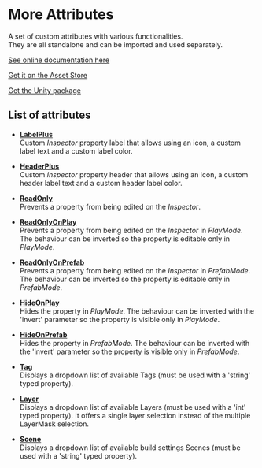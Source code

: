 # More Attributes

A set of custom attributes with various functionalities.<BR/>
They are all standalone and can be imported and used separately.

[See online documentation here](https://kevincastejon.github.io/Unity-MoreAttributes/)

[Get it on the Asset Store](https://assetstore.unity.com/packages/tools/utilities/more-attributes-229818)

[Get the Unity package](https://github.com/kevincastejon/Unity-MoreAttributes/releases/tag/v1.0)

## List of attributes

- [**LabelPlus**](/Assets/KevinCastejon/MoreAttributes/Documentation/LabelPlus/readme.md)<BR/>
Custom *Inspector* property label that allows using an icon, a custom label text and a custom label color.

- [**HeaderPlus**](/Assets/KevinCastejon/MoreAttributes/Documentation/HeaderPlus/readme.md)<BR/>
Custom *Inspector* property header that allows using an icon, a custom header label text and a custom header label color.

- [**ReadOnly**](/Assets/KevinCastejon/MoreAttributes/Documentation/ReadOnly/readme.md)<BR/>
Prevents a property from being edited on the *Inspector*.

- [**ReadOnlyOnPlay**](/Assets/KevinCastejon/MoreAttributes/Documentation/ReadOnlyOnPlay/readme.md)<BR/>
Prevents a property from being edited on the *Inspector* in *PlayMode*. The behaviour can be inverted so the property is editable only in *PlayMode*.

- [**ReadOnlyOnPrefab**](/Assets/KevinCastejon/MoreAttributes/Documentation/ReadOnlyOnPrefab/readme.md)<BR/>
Prevents a property from being edited on the *Inspector* in *PrefabMode*. The behaviour can be inverted so the property is editable only in *PrefabMode*.

- [**HideOnPlay**](/Assets/KevinCastejon/MoreAttributes/Documentation/HideOnPlay/readme.md)<BR/>
Hides the property in *PlayMode*. The behaviour can be inverted with the 'invert' parameter so the property is visible only in *PlayMode*.

- [**HideOnPrefab**](/Assets/KevinCastejon/MoreAttributes/Documentation/HideOnPrefab/readme.md)<BR/>
Hides the property in *PrefabMode*. The behaviour can be inverted with the 'invert' parameter so the property is visible only in *PrefabMode*.

- [**Tag**](/Assets/KevinCastejon/MoreAttributes/Documentation/Tag/readme.md)<BR/>
Displays a dropdown list of available Tags (must be used with a 'string' typed property).

- [**Layer**](/Assets/KevinCastejon/MoreAttributes/Documentation/Layer/readme.md)<BR/>
Displays a dropdown list of available Layers (must be used with a 'int' typed property).
It offers a single layer selection instead of the multiple LayerMask selection.

- [**Scene**](/Assets/KevinCastejon/MoreAttributes/Documentation/Scene/readme.md)<BR/>
Displays a dropdown list of available build settings Scenes (must be used with a 'string' typed property).
